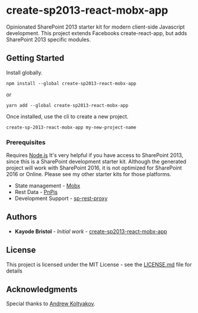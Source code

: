 # create-sp2013-react-mobx-app

Opinionated SharePoint 2013 starter kit for modern client-side Javascript development. 
This project extends Facebooks create-react-app, but adds SharePoint 2013 specific modules.

## Getting Started

Install globally. 
````
npm install --global create-sp2013-react-mobx-app
````
or 
````
yarn add --global create-sp2013-react-mobx-app
````

Once installed, use the cli to create a new project. 
````
create-sp-2013-react-mobx-app my-new-project-name
````


### Prerequisites

Requires [Node.js](https://nodejs.org/)
It's very helpful if you have access to SharePoint 2013, since this is a SharePoint development starter kit.
Although the generated project will work with SharePoint 2016, it is not optimized for SharePoint 2016 or Online. 
Please see my other starter kits for those platforms.

* State management - [Mobx](https://github.com/mobxjs/mobx)
* Rest Data - [PnPjs](https://pnp.github.io/pnpjs/getting-started.html)
* Development Support - [sp-rest-proxy](https://github.com/koltyakov/sp-rest-proxy)

## Authors

* **Kayode Bristol** - *Initial work* - [create-sp2013-react-mobx-app](https://github.com/kayodebristol/create-sp2013-react-mobx-app)

## License

This project is licensed under the MIT License - see the [LICENSE.md](LICENSE.md) file for details

## Acknowledgments
Special thanks to [Andrew Koltyakov](https://github.com/koltyakov). 

